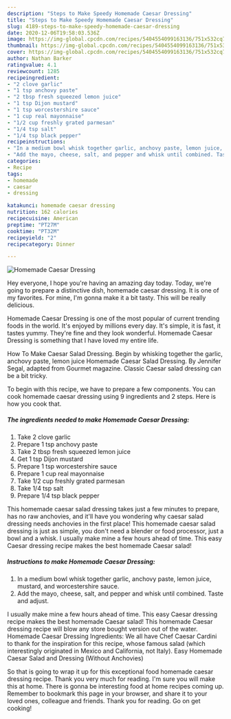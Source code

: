 ```yaml
---
description: "Steps to Make Speedy Homemade Caesar Dressing"
title: "Steps to Make Speedy Homemade Caesar Dressing"
slug: 4189-steps-to-make-speedy-homemade-caesar-dressing
date: 2020-12-06T19:58:03.536Z
image: https://img-global.cpcdn.com/recipes/5404554099163136/751x532cq70/homemade-caesar-dressing-recipe-main-photo.jpg
thumbnail: https://img-global.cpcdn.com/recipes/5404554099163136/751x532cq70/homemade-caesar-dressing-recipe-main-photo.jpg
cover: https://img-global.cpcdn.com/recipes/5404554099163136/751x532cq70/homemade-caesar-dressing-recipe-main-photo.jpg
author: Nathan Barker
ratingvalue: 4.1
reviewcount: 1285
recipeingredient:
- "2 clove garlic"
- "1 tsp anchovy paste"
- "2 tbsp fresh squeezed lemon juice"
- "1 tsp Dijon mustard"
- "1 tsp worcestershire sauce"
- "1 cup real mayonnaise"
- "1/2 cup freshly grated parmesan"
- "1/4 tsp salt"
- "1/4 tsp black pepper"
recipeinstructions:
- "In a medium bowl whisk together garlic, anchovy paste, lemon juice, mustard, and worcestershire sauce."
- "Add the mayo, cheese, salt, and pepper and whisk until combined. Taste and adjust."
categories:
- Recipe
tags:
- homemade
- caesar
- dressing

katakunci: homemade caesar dressing 
nutrition: 162 calories
recipecuisine: American
preptime: "PT27M"
cooktime: "PT32M"
recipeyield: "2"
recipecategory: Dinner

---
```



![Homemade Caesar Dressing](https://img-global.cpcdn.com/recipes/5404554099163136/751x532cq70/homemade-caesar-dressing-recipe-main-photo.jpg)

Hey everyone, I hope you're having an amazing day today. Today, we're going to prepare a distinctive dish, homemade caesar dressing. It is one of my favorites. For mine, I'm gonna make it a bit tasty. This will be really delicious.

Homemade Caesar Dressing is one of the most popular of current trending foods in the world. It's enjoyed by millions every day. It's simple, it is fast, it tastes yummy. They're fine and they look wonderful. Homemade Caesar Dressing is something that I have loved my entire life.

How To Make Caesar Salad Dressing. Begin by whisking together the garlic, anchovy paste, lemon juice Homemade Caesar Salad Dressing. By Jennifer Segal, adapted from Gourmet magazine. Classic Caesar salad dressing can be a bit tricky.


To begin with this recipe, we have to prepare a few components. You can cook homemade caesar dressing using 9 ingredients and 2 steps. Here is how you cook that.

<!--inarticleads1-->

##### The ingredients needed to make Homemade Caesar Dressing:

1. Take 2 clove garlic
1. Prepare 1 tsp anchovy paste
1. Take 2 tbsp fresh squeezed lemon juice
1. Get 1 tsp Dijon mustard
1. Prepare 1 tsp worcestershire sauce
1. Prepare 1 cup real mayonnaise
1. Take 1/2 cup freshly grated parmesan
1. Take 1/4 tsp salt
1. Prepare 1/4 tsp black pepper


This homemade caesar salad dressing takes just a few minutes to prepare, has no raw anchovies, and it&#39;ll have you wondering why caesar salad dressing needs anchovies in the first place! This homemade caesar salad dressing is just as simple, you don&#39;t need a blender or food processor, just a bowl and a whisk. I usually make mine a few hours ahead of time. This easy Caesar dressing recipe makes the best homemade Caesar salad! 

<!--inarticleads2-->

##### Instructions to make Homemade Caesar Dressing:

1. In a medium bowl whisk together garlic, anchovy paste, lemon juice, mustard, and worcestershire sauce.
1. Add the mayo, cheese, salt, and pepper and whisk until combined. Taste and adjust.


I usually make mine a few hours ahead of time. This easy Caesar dressing recipe makes the best homemade Caesar salad! This homemade Caesar dressing recipe will blow any store bought version out of the water. Homemade Caesar Dressing Ingredients: We all have Chef Caesar Cardini to thank for the inspiration for this recipe, whose famous salad (which interestingly originated in Mexico and California, not Italy). Easy Homemade Caesar Salad and Dressing (Without Anchovies) 

So that is going to wrap it up for this exceptional food homemade caesar dressing recipe. Thank you very much for reading. I'm sure you will make this at home. There is gonna be interesting food at home recipes coming up. Remember to bookmark this page in your browser, and share it to your loved ones, colleague and friends. Thank you for reading. Go on get cooking!

